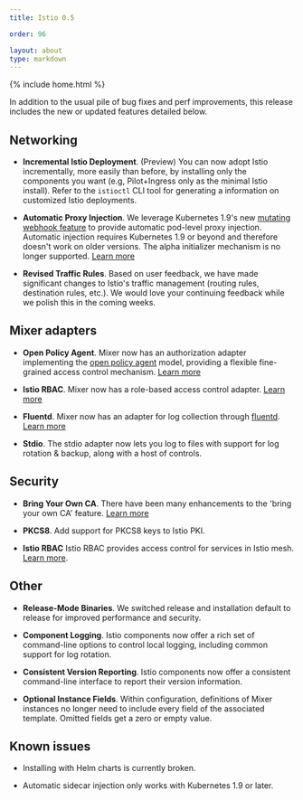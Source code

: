 ```yaml
---
title: Istio 0.5

order: 96

layout: about
type: markdown
---
```

{% include home.html %}

In addition to the usual pile of bug fixes and perf improvements, this release includes the new or 
updated features detailed below.

## Networking

- **Incremental Istio Deployment**. (Preview) You can now adopt Istio incrementally, more easily than before, by installing only
the components you want (e.g, Pilot+Ingress only as the minimal Istio install). Refer to the `istioctl` CLI tool for generating a
information on customized Istio deployments.

- **Automatic Proxy Injection**. We leverage Kubernetes 1.9's new [mutating webhook feature](https://github.com/kubernetes/kubernetes/blob/master/CHANGELOG-1.9.md#api-machinery) to provide automatic
pod-level proxy injection. Automatic injection requires Kubernetes 1.9 or beyond and
therefore doesn't work on older versions. The alpha initializer mechanism is no longer supported. [Learn more]({{home}}/docs/setup/kubernetes/sidecar-injection.html#automatic-sidecar-injection)

- **Revised Traffic Rules**. Based on user feedback, we have made significant changes to Istio's traffic management
(routing rules, destination rules, etc.). We would love your continuing feedback while we polish this in the coming weeks.

## Mixer adapters

- **Open Policy Agent**. Mixer now has an authorization adapter implementing the [open policy agent](https://www.openpolicyagent.org) model,
providing a flexible fine-grained access control mechanism. [Learn more](https://docs.google.com/document/d/1U2XFmah7tYdmC5lWkk3D43VMAAQ0xkBatKmohf90ICA/edit#heading=h.fmlgl8m03gfy)

- **Istio RBAC**. Mixer now has a role-based access control adapter.
[Learn more]({{home}}/docs/concepts/security/rbac.html)

- **Fluentd**. Mixer now has an adapter for log collection through [fluentd](https://www.fluentd.org). 
[Learn more]({{home}}/docs/tasks/telemetry/fluentd.html)

- **Stdio**. The stdio adapter now lets you log to files with support for log rotation & backup, along with a host
of controls.

## Security

- **Bring Your Own CA**. There have been many enhancements to the 'bring your own CA' feature.
[Learn more]({{home}}/docs/tasks/security/plugin-ca-cert.html)

- **PKCS8**. Add support for PKCS8 keys to Istio PKI.

- **Istio RBAC** Istio RBAC provides access control for services in Istio mesh.
[Learn more]({{home}}/docs/concepts/security/rbac.html).

## Other

- **Release-Mode Binaries**. We switched release and installation default to release for improved
performance and security. 

- **Component Logging**. Istio components now offer a rich set of command-line options to control local logging, including
common support for log rotation. 

- **Consistent Version Reporting**. Istio components now offer a consistent command-line interface to report their version information.

- **Optional Instance Fields**. Within configuration, definitions of Mixer instances no longer need to include every field of the
associated template. Omitted fields get a zero or empty value.

## Known issues

- Installing with Helm charts is currently broken.

- Automatic sidecar injection only works with Kubernetes 1.9 or later.

